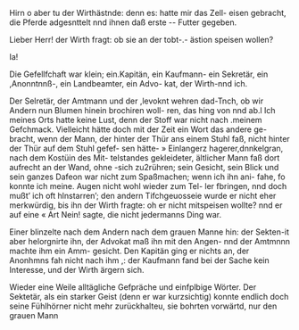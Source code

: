 Hirn o aber tu der Wirthästnde: denn es: hatte mir das Zell-
eisen gebracht, die Pferde adgesnttelt nnd ihnen daß erste
-- Futter gegeben.

Lieber Herr! der Wirth fragt: ob sie an der tobt-.- ästion
speisen wollen?

Ia!

Die Gefellfchaft war klein; ein.Kapitän, ein Kaufmann-
ein Sekretär, ein ,Anonntnnß-, ein Landbeamter, ein Advo-
kat, der Wirth-nnd ich.

Der Selretär, der Amtmann und der ,levoknt wehren
dad-Tnch, ob wir Andern nun Blumen hinein brochiren woll-
ren, das hing von nnd ab.l Ich meines Orts hatte keine
Lust, denn der Stoff war nicht nach .meinem Gefchmack.
Vielleicht hätte doch mit der Zeit ein Wort das andere ge-
bracht, wenn der Mann, der hinter der Thür ans einem
Stuhl faß, nicht hinter der Thür auf dem Stuhl gefef-
sen hätte-
» Einlangerz hagerer,dnnkelgran, nach dem Kostüin des Mit-
telstandes gekleideter, ältlicher Mann faß dort aufrecht an der
Wand, ohne -sich zu2rühren; sein Gesicht, sein Blick und sein
ganzes Dafeon war nicht zum Spaßmachen; wenn ich ihn ani-
fahe, fo konnte ich meine. Augen nicht wohl wieder zum Tel-
ler fbringen, nnd doch mußt’ ich oft hlnstarren’; den andern
Tifchgeuosseie wurde er nicht eher merkwürdig, bis ihn der
Wirth fragte: oh er nicht mitspeisen wollte? nnd er auf eine
« Art Nein! sagte, die nicht jedermanns Ding war.

Einer blinzelte nach dem Andern nach dem grauen Manne
hin: der Sekten-it aber helorgnirte ihn, der Advokat maß
ihn mit den Angen- nnd der Amtmnnn machte ihm ein Amm-
gesicht. Den Kapitän ging er nichts an, der Anonhmns
fah nicht nach ihm ,: der Kaufmann fand bei der Sache kein
Interesse, und der Wirth ärgern sich.

Wieder eine Weile alltägliche Gefpräche und einfplbige
Wörter. Der Sektetär, als ein starker Geist (denn er war
kurzsichtig) konnte endlich doch seine Fühlhörner nicht mehr
zurückhalteu, sie bohrten vorwärtd, nur den grauen Mann

